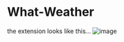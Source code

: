 # What-Weather
the extension looks like this...
![image](https://user-images.githubusercontent.com/88930680/147857407-660eff1c-c8ac-4b96-9b35-bd1187abedc4.png)

